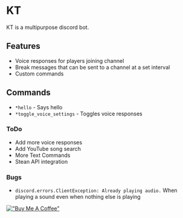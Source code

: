 # KT
KT is a multipurpose discord bot.

## Features
- Voice responses for players joining channel
- Break messages that can be sent to a channel at a set interval
- Custom commands

## Commands
- `*hello` - Says hello
- `*toggle_voice_settings` - Toggles voice responses

### ToDo
- Add more voice responses
- Add YouTube song search
- More Text Commands
- Stean API integration

### Bugs
- `discord.errors.ClientException: Already playing audio.` When playing a sound even when nothing else is playing

[!["Buy Me A Coffee"](https://www.buymeacoffee.com/assets/img/custom_images/orange_img.png)](https://www.buymeacoffee.com/jfaigan)
